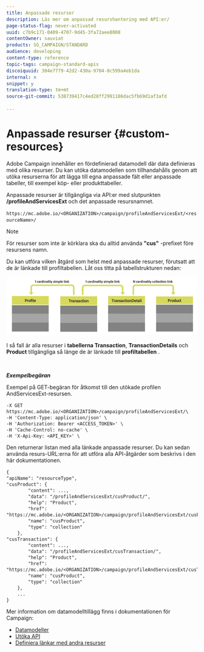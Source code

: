 ```yaml
---
title: Anpassade resurser
description: Läs mer om anpassad resurshantering med API:er/
page-status-flag: never-activated
uuid: c7b9c171-0409-4707-9d45-3fa72aee8008
contentOwner: sauviat
products: SG_CAMPAIGN/STANDARD
audience: developing
content-type: reference
topic-tags: campaign-standard-apis
discoiquuid: 304e7779-42d2-430a-9704-8c599a4eb1da
internal: n
snippet: y
translation-type: tm+mt
source-git-commit: 538739417c4ed28ff2991186dac5fb69d1af3afd

---
```



# Anpassade resurser {#custom-resources}

Adobe Campaign innehåller en fördefinierad datamodell där data definieras med olika resurser. Du kan utöka datamodellen som tillhandahålls genom att utöka resurserna för att lägga till egna anpassade fält eller anpassade tabeller, till exempel köp- eller produkttabeller.

Anpassade resurser är tillgängliga via API:er med slutpunkten **/profileAndServicesExt** och det anpassade resursnamnet.

`https://mc.adobe.io/<ORGANIZATION>/campaign/profileAndServicesExt/<resourceName>/`

>[!NOTE]
>
>För resurser som inte är körklara ska du alltid använda <b>&quot;cus&quot;</b> -prefixet före resursens namn.

Du kan utföra vilken åtgärd som helst med anpassade resurser, förutsatt att de är länkade till profiltabellen. Låt oss titta på tabellstrukturen nedan:

![alt-text](assets/cusresources.png)

I så fall är alla resurser i **tabellerna Transaction**, **TransactionDetails** och **Product** tillgängliga så länge de är länkade till **profiltabellen** .

<br/>

***Exempelbegäran***

Exempel på GET-begäran för åtkomst till den utökade profilen AndServicesExt-resursen.

```
-X GET https://mc.adobe.io/<ORGANIZATION>/campaign/profileAndServicesExt/\
-H 'Content-Type: application/json' \
-H 'Authorization: Bearer <ACCESS_TOKEN>' \
-H 'Cache-Control: no-cache' \
-H 'X-Api-Key: <API_KEY>' \
```

Den returnerar listan med alla länkade anpassade resurser. Du kan sedan använda resurs-URL:erna för att utföra alla API-åtgärder som beskrivs i den här dokumentationen.

```
{
"apiName": "resourceType",
"cusProduct": {
        "content": ...,
        "data": "/profileAndServicesExt/cusProduct/",
        "help": "Product",
        "href": "https://mc.adobe.io/<ORGANIZATION>/campaign/profileAndServicesExt/cusProduct/metadata",
        "name": "cusProduct",
        "type": "collection"
    },
"cusTransaction": {
        "content": ...,
        "data": "/profileAndServicesExt/cusTransaction/",
        "help": "Product",
        "href": "https://mc.adobe.io/<ORGANIZATION>/campaign/profileAndServicesExt/cusTransaction/metadata",
        "name": "cusProduct",
        "type": "collection"
    },
    ...
}
```

Mer information om datamodelltillägg finns i dokumentationen för Campaign:

* [Datamodeller](../../developing/using/data-model-concepts.md)
* [Utöka API](../../developing/using/about-extending-the-api.md)
* [Definiera länkar med andra resurser](https://helpx.adobe.com/campaign/standard/developing/using/configuring-the-resource-s-data-structure.html#defining-links-with-other-resources)
